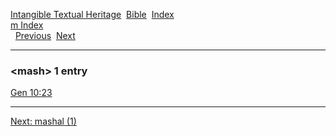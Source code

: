[Intangible Textual Heritage](../../index)  [Bible](../index) 
[Index](index)   
[m Index](_m_)  
  [Previous](c07179)  [Next](c07181) 

------------------------------------------------------------------------

### &lt;mash&gt; 1 entry

[Gen 10:23](../kjv/gen010.htm#023)  

------------------------------------------------------------------------

[Next: mashal (1)](c07181)
